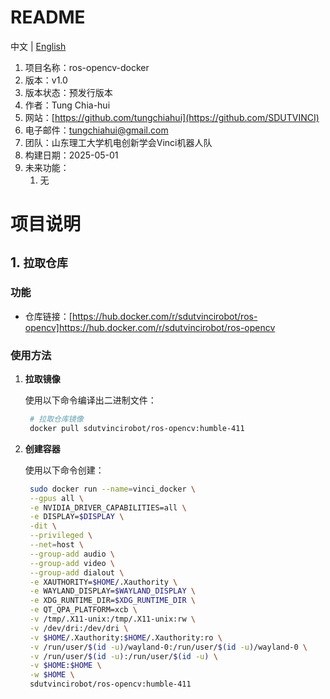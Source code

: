 # README

中文 | [English](README.md) 

1. 项目名称：ros-opencv-docker
2. 版本：v1.0
3. 版本状态：预发行版本
4. 作者：Tung Chia-hui
5. 网站：[https://github.com/tungchiahui](https://github.com/SDUTVINCI)
6. 电子邮件：tungchiahui@gmail.com
7. 团队：山东理工大学机电创新学会Vinci机器人队
8. 构建日期：2025-05-01
9. 未来功能：
    1. 无


# 项目说明

## 1. `拉取仓库`

### 功能

- 仓库链接：[https://hub.docker.com/r/sdutvincirobot/ros-opencv]https://hub.docker.com/r/sdutvincirobot/ros-opencv

### 使用方法

1. **拉取镜像**

   使用以下命令编译出二进制文件：

   ```bash
    # 拉取仓库镜像
    docker pull sdutvincirobot/ros-opencv:humble-411


2. **创建容器**

   使用以下命令创建：

   ```bash
    sudo docker run --name=vinci_docker \
    --gpus all \
    -e NVIDIA_DRIVER_CAPABILITIES=all \
    -e DISPLAY=$DISPLAY \
    -dit \
    --privileged \
    --net=host \
    --group-add audio \
    --group-add video \
    --group-add dialout \
    -e XAUTHORITY=$HOME/.Xauthority \
    -e WAYLAND_DISPLAY=$WAYLAND_DISPLAY \
    -e XDG_RUNTIME_DIR=$XDG_RUNTIME_DIR \
    -e QT_QPA_PLATFORM=xcb \
    -v /tmp/.X11-unix:/tmp/.X11-unix:rw \
    -v /dev/dri:/dev/dri \
    -v $HOME/.Xauthority:$HOME/.Xauthority:ro \
    -v /run/user/$(id -u)/wayland-0:/run/user/$(id -u)/wayland-0 \
    -v /run/user/$(id -u):/run/user/$(id -u) \
    -v $HOME:$HOME \
    -w $HOME \
    sdutvincirobot/ros-opencv:humble-411
